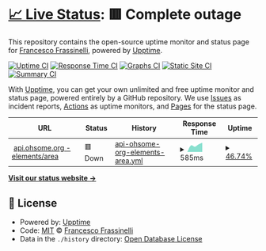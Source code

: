# [📈 Live Status](https://frafra.github.io/ohsome-api-upptime): <!--live status--> **🟥 Complete outage**

This repository contains the open-source uptime monitor and status page for [Francesco Frassinelli](frafra.eu), powered by [Upptime](https://github.com/upptime/upptime).

[![Uptime CI](https://github.com/frafra/ohsome-api-upptime/workflows/Uptime%20CI/badge.svg)](https://github.com/frafra/ohsome-api-upptime/actions?query=workflow%3A%22Uptime+CI%22)
[![Response Time CI](https://github.com/frafra/ohsome-api-upptime/workflows/Response%20Time%20CI/badge.svg)](https://github.com/frafra/ohsome-api-upptime/actions?query=workflow%3A%22Response+Time+CI%22)
[![Graphs CI](https://github.com/frafra/ohsome-api-upptime/workflows/Graphs%20CI/badge.svg)](https://github.com/frafra/ohsome-api-upptime/actions?query=workflow%3A%22Graphs+CI%22)
[![Static Site CI](https://github.com/frafra/ohsome-api-upptime/workflows/Static%20Site%20CI/badge.svg)](https://github.com/frafra/ohsome-api-upptime/actions?query=workflow%3A%22Static+Site+CI%22)
[![Summary CI](https://github.com/frafra/ohsome-api-upptime/workflows/Summary%20CI/badge.svg)](https://github.com/frafra/ohsome-api-upptime/actions?query=workflow%3A%22Summary+CI%22)

With [Upptime](https://upptime.js.org), you can get your own unlimited and free uptime monitor and status page, powered entirely by a GitHub repository. We use [Issues](https://github.com/frafra/ohsome-api-upptime/issues) as incident reports, [Actions](https://github.com/frafra/ohsome-api-upptime/actions) as uptime monitors, and [Pages](https://frafra.github.io/ohsome-api-upptime) for the status page.

<!--start: status pages-->
<!-- This summary is generated by Upptime (https://github.com/upptime/upptime) -->
<!-- Do not edit this manually, your changes will be overwritten -->
<!-- prettier-ignore -->
| URL | Status | History | Response Time | Uptime |
| --- | ------ | ------- | ------------- | ------ |
| <img alt="" src="https://favicons.githubusercontent.com/api.ohsome.org" height="13"> [api.ohsome.org - elements/area](https://api.ohsome.org/v1/elements/area?bboxes=8.625%2C49.3711%2C8.7334%2C49.4397&format=json&time=2014-01-01) | 🟥 Down | [api-ohsome-org-elements-area.yml](https://github.com/frafra/ohsome-api-upptime/commits/HEAD/history/api-ohsome-org-elements-area.yml) | <details><summary><img alt="Response time graph" src="./graphs/api-ohsome-org-elements-area/response-time-week.png" height="20"> 585ms</summary><br><a href="https://frafra.github.io/ohsome-api-upptime/history/api-ohsome-org-elements-area"><img alt="Response time 585" src="https://img.shields.io/endpoint?url=https%3A%2F%2Fraw.githubusercontent.com%2Ffrafra%2Fohsome-api-upptime%2FHEAD%2Fapi%2Fapi-ohsome-org-elements-area%2Fresponse-time.json"></a><br><a href="https://frafra.github.io/ohsome-api-upptime/history/api-ohsome-org-elements-area"><img alt="24-hour response time 585" src="https://img.shields.io/endpoint?url=https%3A%2F%2Fraw.githubusercontent.com%2Ffrafra%2Fohsome-api-upptime%2FHEAD%2Fapi%2Fapi-ohsome-org-elements-area%2Fresponse-time-day.json"></a><br><a href="https://frafra.github.io/ohsome-api-upptime/history/api-ohsome-org-elements-area"><img alt="7-day response time 585" src="https://img.shields.io/endpoint?url=https%3A%2F%2Fraw.githubusercontent.com%2Ffrafra%2Fohsome-api-upptime%2FHEAD%2Fapi%2Fapi-ohsome-org-elements-area%2Fresponse-time-week.json"></a><br><a href="https://frafra.github.io/ohsome-api-upptime/history/api-ohsome-org-elements-area"><img alt="30-day response time 585" src="https://img.shields.io/endpoint?url=https%3A%2F%2Fraw.githubusercontent.com%2Ffrafra%2Fohsome-api-upptime%2FHEAD%2Fapi%2Fapi-ohsome-org-elements-area%2Fresponse-time-month.json"></a><br><a href="https://frafra.github.io/ohsome-api-upptime/history/api-ohsome-org-elements-area"><img alt="1-year response time 585" src="https://img.shields.io/endpoint?url=https%3A%2F%2Fraw.githubusercontent.com%2Ffrafra%2Fohsome-api-upptime%2FHEAD%2Fapi%2Fapi-ohsome-org-elements-area%2Fresponse-time-year.json"></a></details> | <details><summary><a href="https://frafra.github.io/ohsome-api-upptime/history/api-ohsome-org-elements-area">46.74%</a></summary><a href="https://frafra.github.io/ohsome-api-upptime/history/api-ohsome-org-elements-area"><img alt="All-time uptime 46.74%" src="https://img.shields.io/endpoint?url=https%3A%2F%2Fraw.githubusercontent.com%2Ffrafra%2Fohsome-api-upptime%2FHEAD%2Fapi%2Fapi-ohsome-org-elements-area%2Fuptime.json"></a><br><a href="https://frafra.github.io/ohsome-api-upptime/history/api-ohsome-org-elements-area"><img alt="24-hour uptime 46.74%" src="https://img.shields.io/endpoint?url=https%3A%2F%2Fraw.githubusercontent.com%2Ffrafra%2Fohsome-api-upptime%2FHEAD%2Fapi%2Fapi-ohsome-org-elements-area%2Fuptime-day.json"></a><br><a href="https://frafra.github.io/ohsome-api-upptime/history/api-ohsome-org-elements-area"><img alt="7-day uptime 46.74%" src="https://img.shields.io/endpoint?url=https%3A%2F%2Fraw.githubusercontent.com%2Ffrafra%2Fohsome-api-upptime%2FHEAD%2Fapi%2Fapi-ohsome-org-elements-area%2Fuptime-week.json"></a><br><a href="https://frafra.github.io/ohsome-api-upptime/history/api-ohsome-org-elements-area"><img alt="30-day uptime 46.74%" src="https://img.shields.io/endpoint?url=https%3A%2F%2Fraw.githubusercontent.com%2Ffrafra%2Fohsome-api-upptime%2FHEAD%2Fapi%2Fapi-ohsome-org-elements-area%2Fuptime-month.json"></a><br><a href="https://frafra.github.io/ohsome-api-upptime/history/api-ohsome-org-elements-area"><img alt="1-year uptime 46.74%" src="https://img.shields.io/endpoint?url=https%3A%2F%2Fraw.githubusercontent.com%2Ffrafra%2Fohsome-api-upptime%2FHEAD%2Fapi%2Fapi-ohsome-org-elements-area%2Fuptime-year.json"></a></details>

<!--end: status pages-->

[**Visit our status website →**](https://frafra.github.io/ohsome-api-upptime)

## 📄 License

- Powered by: [Upptime](https://github.com/upptime/upptime)
- Code: [MIT](./LICENSE) © [Francesco Frassinelli](frafra.eu)
- Data in the `./history` directory: [Open Database License](https://opendatacommons.org/licenses/odbl/1-0/)

